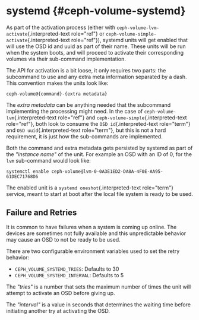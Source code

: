 # systemd {#ceph-volume-systemd}

As part of the activation process (either with
`ceph-volume-lvm-activate`{.interpreted-text role="ref"} or
`ceph-volume-simple-activate`{.interpreted-text role="ref"}), systemd
units will get enabled that will use the OSD id and uuid as part of
their name. These units will be run when the system boots, and will
proceed to activate their corresponding volumes via their sub-command
implementation.

The API for activation is a bit loose, it only requires two parts: the
subcommand to use and any extra meta information separated by a dash.
This convention makes the units look like:

    ceph-volume@{command}-{extra metadata}

The *extra metadata* can be anything needed that the subcommand
implementing the processing might need. In the case of
`ceph-volume-lvm`{.interpreted-text role="ref"} and
`ceph-volume-simple`{.interpreted-text role="ref"}, both look to consume
the `OSD id`{.interpreted-text role="term"} and
`OSD uuid`{.interpreted-text role="term"}, but this is not a hard
requirement, it is just how the sub-commands are implemented.

Both the command and extra metadata gets persisted by systemd as part of
the *\"instance name\"* of the unit. For example an OSD with an ID of 0,
for the `lvm` sub-command would look like:

    systemctl enable ceph-volume@lvm-0-0A3E1ED2-DA8A-4F0E-AA95-61DEC71768D6

The enabled unit is a `systemd oneshot`{.interpreted-text role="term"}
service, meant to start at boot after the local file system is ready to
be used.

## Failure and Retries

It is common to have failures when a system is coming up online. The
devices are sometimes not fully available and this unpredictable
behavior may cause an OSD to not be ready to be used.

There are two configurable environment variables used to set the retry
behavior:

-   `CEPH_VOLUME_SYSTEMD_TRIES`: Defaults to 30
-   `CEPH_VOLUME_SYSTEMD_INTERVAL`: Defaults to 5

The *\"tries\"* is a number that sets the maximum number of times the
unit will attempt to activate an OSD before giving up.

The *\"interval\"* is a value in seconds that determines the waiting
time before initiating another try at activating the OSD.
